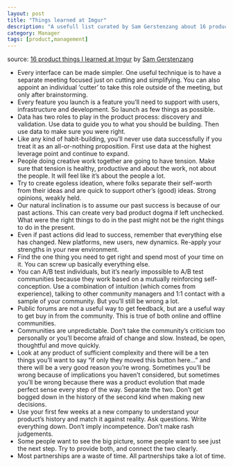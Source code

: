 ```yaml
---
layout: post
title: "Things learned at Imgur"
description: "A usefull list curated by Sam Gerstenzang about 16 product things he learned at Imgur."
category: Manager
tags: [product,management]
---
```


source: [16 product things I learned at Imgur](https://medium.com/@gerstenzang/16-product-things-i-learned-at-imgur-4e58b936759c) by [Sam Gerstenzang](https://twitter.com/gerstenzang)

* Every interface can be made simpler. One useful technique is to have a separate meeting focused just on cutting and simplifying. You can also appoint an individual ‘cutter’ to take this role outside of the meeting, but only after brainstorming.
* Every feature you launch is a feature you’ll need to support with users, infrastructure and development. So launch as few things as possible.
* Data has two roles to play in the product process: discovery and validation. Use data to guide you to what you should be building. Then use data to make sure you were right.
* Like any kind of habit-building, you’ll never use data successfully if you treat it as an all-or-nothing proposition. First use data at the highest leverage point and continue to expand.
* People doing creative work together are going to have tension. Make sure that tension is healthy, productive and about the work, not about the people. It will feel like it’s about the people a lot.
* Try to create egoless ideation, where folks separate their self-worth from their ideas and are quick to support other’s (good) ideas. Strong opinions, weakly held.
* Our natural inclination is to assume our past success is because of our past actions. This can create very bad product dogma if left unchecked. What were the right things to do in the past might not be the right things to do in the present.
* Even if past actions did lead to success, remember that everything else has changed. New platforms, new users, new dynamics. Re-apply your strengths in your new environment.
* Find the one thing you need to get right and spend most of your time on it. You can screw up basically everything else.
* You can A/B test individuals, but it’s nearly impossible to A/B test communities because they work based on a mutually reinforcing self-conception. Use a combination of intuition (which comes from experience), talking to other community managers and 1:1 contact with a sample of your community. But you’ll still be wrong a lot.
* Public forums are not a useful way to get feedback, but are a useful way to get buy in from the community. This is true of both online and offline communities.
* Communities are unpredictable. Don’t take the community’s criticism too personally or you’ll become afraid of change and slow. Instead, be open, thoughtful and move quickly.
* Look at any product of sufficient complexity and there will be a ten things you’ll want to say “if only they moved this button here…” and there will be a very good reason you’re wrong. Sometimes you’ll be wrong because of implications you haven’t considered, but sometimes you’ll be wrong because there was a product evolution that made perfect sense every step of the way. Separate the two. Don’t get bogged down in the history of the second kind when making new decisions.
* Use your first few weeks at a new company to understand your product’s history and match it against reality. Ask questions. Write everything down. Don’t imply incompetence. Don’t make rash judgements.
* Some people want to see the big picture, some people want to see just the next step. Try to provide both, and connect the two clearly.
* Most partnerships are a waste of time. All partnerships take a lot of time.

